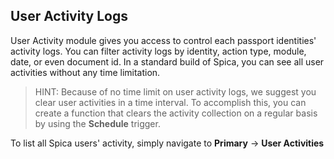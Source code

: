 ## User Activity Logs

User Activity module gives you access to control each passport identities' activity logs. You can filter activity logs by identity, action type, module, date, or even document id. In a standard build of Spica, you can see all user activities without any time limitation.

> HINT: Because of no time limit on user activity logs, we suggest you clear user activities in a time interval. To accomplish this, you can create a function that clears the activity collection on a regular basis by using the **Schedule** trigger.

To list all Spica users' activity, simply navigate to **Primary** -> **User Activities**
